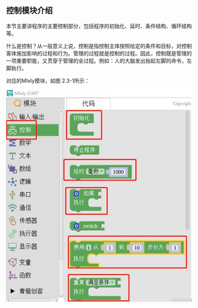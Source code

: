 ## 控制模块介绍

本节主要讲程序的主要控制部分，包括程序的初始化、延时、条件结构、循环结构等。

什么是控制？从一般意义上说，控制是指控制主体按照给定的条件和目标，对控制客体施加影响的过程和行为。管理的过程就是控制的过程。因此，控制既是管理的一项重要职能，又贯穿于管理的全过程。例如：人的大脑发出抬起左脚的命令，左脚执行。

对应的MIxly模块，如图 2.3-1所示：

![图2.3-1](/assets/image092.jpg)

